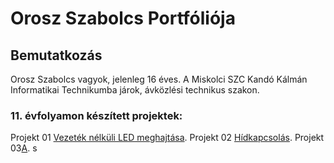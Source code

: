 # Orosz Szabolcs Portfóliója
## Bemutatkozás 
Orosz Szabolcs vagyok, jelenleg 16 éves. A Miskolci SZC Kandó Kálmán Informatikai Technikumba járok, ávközlési technikus szakon. 
### 11. évfolyamon készített projektek:

Projekt 01 [Vezeték nélküli LED meghajtása](https://oroszszr.github.io/portfolio/11/projekt01). 
Projekt 02 [Hídkapcsolás](https://oroszszr.github.io/portfolio/11/projekt02). 
Projekt 03[A](https://oroszszr.github.io/portfolio/11/projekt03). 
s